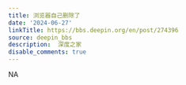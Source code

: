 ```yaml
---
title: 浏览器自己删除了
date: '2024-06-27'
linkTitle: https://bbs.deepin.org/en/post/274396
source: deepin_bbs
description:  深度之家 
disable_comments: true
---
```

NA
